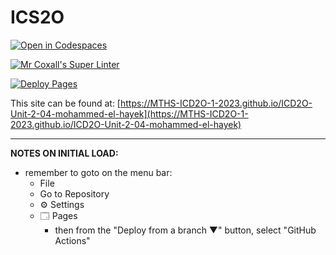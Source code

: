 # ICS2O

[![Open in Codespaces](https://classroom.github.com/assets/launch-codespace-7f7980b617ed060a017424585567c406b6ee15c891e84e1186181d67ecf80aa0.svg)](https://classroom.github.com/open-in-codespaces?assignment_repo_id=14419787)

[![Mr Coxall's Super Linter](https://github.com/MTHS-ICD2O-1-2023/ICD2O-Unit-2-04-mohammed-el-hayek/workflows/Mr%20Coxall's%20Super%20Linter/badge.svg)](https://github.com/MTHS-ICD2O-1-2023/ICD2O-Unit-2-04-mohammed-el-hayek/actions)

[![Deploy Pages](https://github.com/MTHS-ICD2O-1-2023/ICD2O-Unit-2-04-mohammed-el-hayek/workflows/Deploy%20Pages/badge.svg)](https://github.com/MTHS-ICD2O-1-2023/ICD2O-Unit-2-04-mohammed-el-hayek/actions)

This site can be found at: [https://MTHS-ICD2O-1-2023.github.io/ICD2O-Unit-2-04-mohammed-el-hayek](https://MTHS-ICD2O-1-2023.github.io/ICD2O-Unit-2-04-mohammed-el-hayek)

---

**NOTES ON INITIAL LOAD:**
- remember to goto on the menu bar:
  - File
  - Go to Repository
  - ⚙ Settings
  - 🗔 Pages
    - then from the "Deploy from a branch ▼" button, select "GitHub Actions"
